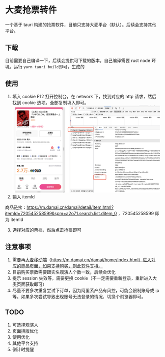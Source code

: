 # 大麦抢票转件

一个基于 tauri 构建的抢票软件，目前只支持大麦平台（默认）。后续会支持其他平台。

## 下载

目前需要自己编译一下，后续会提供可下载的版本。自己编译需要 rust node 环境。运行 `yarn tauri build`即可，生成的

## 使用

1. 填入 cookie
   F12 打开控制台，在 network 下，找到对应的 http 请求，然后找到 cookie 选项，全部复制填入即可。
   ![商品](./images/product.jpg)
2. 输入 itemId

商品链接：https://m.damai.cn/damai/detail/item.html?itemId=720545258599&spm=a2o71.search.list.ditem_0 ，720545258599 即为 itemId

3. 选择对应的票档，然后点击抢票即可

## 注意事项

1. 需要再[大麦移动端](https://m.damai.cn/damai/home/index.html)（https://m.damai.cn/damai/home/index.html）进入对应的商品页面，如果支持购买，则此软件支持。
2. 目前购买票数需要跟实名观演人个数一致，后续会优化
3. 提示 session 失效等，需要更换 cookie（不一定需要重新登录，重新进入大麦页面获取即可）
4. 尽量不要多次重复尝试下订单，因为阿里系产品有风控，可能会限制账号或 ip 等。如果多次尝试导致出现账号无法登录的情况，切换个浏览器即可。

## TODO

1. 可选择观演人
2. 页面排版优化
3. 使用优化
4. 其他平台支持
5. 倒计时提醒
